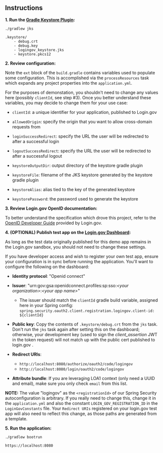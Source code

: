 ## Instructions

**1. Run the [Gradle Keystore Plugin](https://plugins.gradle.org/plugin/io.forgo.keystoreplugin):**

`./gradlew jks`

```
.keystore/
    - debug.crt
    - debug.key
    - logingov_keystore.jks
    - keystore.pkcs12
```

**2. Review configuration:**

Note the `ext` block of the `build.gradle` contains variables used to populate some configuration. This is accomplished via the `processResources` task which expands any project properties into the `application.yml`.

For the purposes of demonstation, you shouldn't need to change any values here (possibly `clientId`, see step #3). Once you better understand these variables, you may decide to change them for your use case:

- `clientId`: a unique identifier for your application, published to Login.gov
- `allowedOrigin`: specify the origin that you want to allow cross-domain requests from
- `loginSuccessRedirect`: specify the URL the user will be redirected to after a successful login
- `logoutSuccessRedirect`: specify the URL the user will be redirected to after a successful logout

- `keystoreOutputDir`: output directory of the keystore gradle plugin
- `keystoreFile`: filename of the JKS keystore generated by the keystore gradle plugin
- `keystoreAlias`: alias tied to the key of the generated keystore
- `keystorePassword`: the password used to generate the keystore


**3. Review Login.gov OpenID documentation:**

To better understand the specification which drove this project, refer to the [OpenID Developer Guide](https://developers.login.gov/oidc/) provided by Login.gov.


**4. (OPTIONAL) Publish test app on the [Login.gov Dashboard](https://dashboard.int.identitysandbox.gov/):**

As long as the test data originally published for this demo app remains in the Login.gov sandbox, you should not need to change these settings.

If you have developer access and wish to register your own test app, ensure your configuration is in sync before running the application. You'll want to configure the following on the dashboard:

- **Identity protocol**: "Openid connect"
- **Issuer**: "urn:gov:gsa:openidconnect.profiles:sp:sso:_\<your organization\>_:_\<your app name\>_"

  - The issuer should match the `clientId` gradle build variable, assigned here in your Spring config:
`spring.security.oauth2.client.registration.logingov.client-id: ${clientId}`


- **Public key**: Copy the contents of `.keystore/debug.crt` from the `jks` task. Don't run the `jks` task again after setting this on the dashboard; otherwise, your development key (used to sign the _client\_assertion_ JWT in the token request) will not match up with the public cert published to login.gov .
- **Redirect URIs**:
  - `http://localhost:8080/authorize/oauth2/code/logingov`
  - `http://localhost:8080/login/oauth2/code/logingov`
- **Attribute bundle**: If you are leveraging LOA1 context (only need a UUID and email), make sure you only check `email` from this list.

**NOTE:** The value "logingov" as the `<registrationId>` of our Spring Security autoconfiguration is arbitrary. If you really need to change this, change it in the `application.yml` and also the constant `LOGIN_GOV_REGISTRATION_ID` in the `LoginGovConstants` file. Your `Redirect URIs` registered on your login.gov test app will also need to reflect this change, as those paths are generated from a template.


**5. Run the application:**

`./gradlew bootrun`

`https://localhost:8080`
